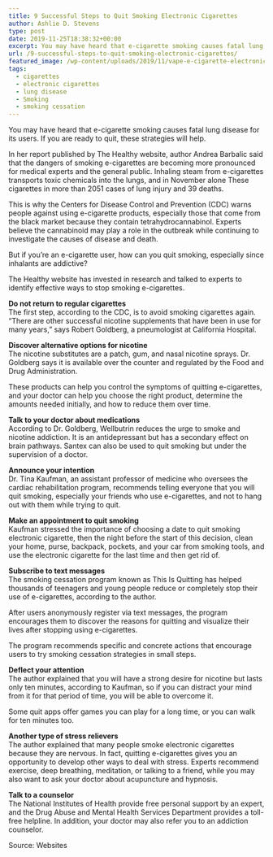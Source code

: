 ```yaml
---
title: 9 Successful Steps to Quit Smoking Electronic Cigarettes
author: Ashlie D. Stevens
type: post
date: 2019-11-25T18:38:32+00:00
excerpt: You may have heard that e-cigarette smoking causes fatal lung disease for its users. If you are ready to quit, these strategies will help.
url: /9-successful-steps-to-quit-smoking-electronic-cigarettes/
featured_image: /wp-content/uploads/2019/11/vape-e-cigarette-electronic-cig.jpg
tags:
  - cigarettes
  - electronic cigarettes
  - lung disease
  - Smoking
  - smoking cessation
---
```


You may have heard that e-cigarette smoking causes fatal lung disease for its users. If you are ready to quit, these strategies will help.

In her report published by The Healthy website, author Andrea Barbalic said that the dangers of smoking e-cigarettes are becoming more pronounced for medical experts and the general public. Inhaling steam from e-cigarettes transports toxic chemicals into the lungs, and in November alone These cigarettes in more than 2051 cases of lung injury and 39 deaths.

This is why the Centers for Disease Control and Prevention (CDC) warns people against using e-cigarette products, especially those that come from the black market because they contain tetrahydrocannabinol. Experts believe the cannabinoid may play a role in the outbreak while continuing to investigate the causes of disease and death.

But if you&#8217;re an e-cigarette user, how can you quit smoking, especially since inhalants are addictive?

The Healthy website has invested in research and talked to experts to identify effective ways to stop smoking e-cigarettes.

**Do not return to regular cigarettes**  
The first step, according to the CDC, is to avoid smoking cigarettes again. &#8220;There are other successful nicotine supplements that have been in use for many years,&#8221; says Robert Goldberg, a pneumologist at California Hospital.

**Discover alternative options for nicotine**  
The nicotine substitutes are a patch, gum, and nasal nicotine sprays. Dr. Goldberg says it is available over the counter and regulated by the Food and Drug Administration.

These products can help you control the symptoms of quitting e-cigarettes, and your doctor can help you choose the right product, determine the amounts needed initially, and how to reduce them over time.

**Talk to your doctor about medications**  
According to Dr. Goldberg, Wellbutrin reduces the urge to smoke and nicotine addiction. It is an antidepressant but has a secondary effect on brain pathways. Santex can also be used to quit smoking but under the supervision of a doctor.

**Announce your intention**  
Dr. Tina Kaufman, an assistant professor of medicine who oversees the cardiac rehabilitation program, recommends telling everyone that you will quit smoking, especially your friends who use e-cigarettes, and not to hang out with them while trying to quit.

**Make an appointment to quit smoking**  
Kaufman stressed the importance of choosing a date to quit smoking electronic cigarette, then the night before the start of this decision, clean your home, purse, backpack, pockets, and your car from smoking tools, and use the electronic cigarette for the last time and then get rid of.

**Subscribe to text messages**  
The smoking cessation program known as This Is Quitting has helped thousands of teenagers and young people reduce or completely stop their use of e-cigarettes, according to the author.

After users anonymously register via text messages, the program encourages them to discover the reasons for quitting and visualize their lives after stopping using e-cigarettes.

The program recommends specific and concrete actions that encourage users to try smoking cessation strategies in small steps.

**Deflect your attention**  
The author explained that you will have a strong desire for nicotine but lasts only ten minutes, according to Kaufman, so if you can distract your mind from it for that period of time, you will be able to overcome it.

Some quit apps offer games you can play for a long time, or you can walk for ten minutes too.

**Another type of stress relievers**  
The author explained that many people smoke electronic cigarettes because they are nervous. In fact, quitting e-cigarettes gives you an opportunity to develop other ways to deal with stress. Experts recommend exercise, deep breathing, meditation, or talking to a friend, while you may also want to ask your doctor about acupuncture and hypnosis.

**Talk to a counselor**  
The National Institutes of Health provide free personal support by an expert, and the Drug Abuse and Mental Health Services Department provides a toll-free helpline. In addition, your doctor may also refer you to an addiction counselor.

Source: Websites
